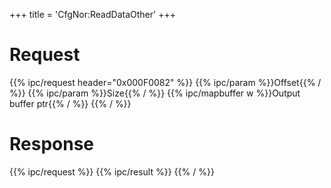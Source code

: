 +++
title = 'CfgNor:ReadDataOther'
+++

# Request

{{% ipc/request header="0x000F0082" %}}
{{% ipc/param %}}Offset{{% / %}}
{{% ipc/param %}}Size{{% / %}}
{{% ipc/mapbuffer w %}}Output buffer ptr{{% / %}}
{{% / %}}

# Response

{{% ipc/request %}}
{{% ipc/result %}}
{{% / %}}
